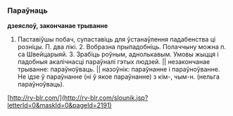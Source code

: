 ### Параўнаць
**дзеяслоў, закончанае трыванне**

1. Паставіўшы побач, супаставіць для ўстанаўлення падабенства ці розніцы. П. два лікі. 2. Вобразна прыпадобніць. Полаччыну можна п. са Швейцарыяй. 3. Зрабіць роўным, аднолькавым. Умовы жыцця і падобныя акалічнасці параўналі гэтых людзей. || незакончанае трыванне: параўноўваць. || назоўнік: параўнанне і параўноўванне. Не ідзе ў параўнанне (ні ў якое параўнанне) з кім-, чым-н. (нельга параўноўваць).

<a rel="author">[http://rv-blr.com/](http://rv-blr.com/slounik.jsp?letterId=0&maskId=0&pageId=2191)</a>
